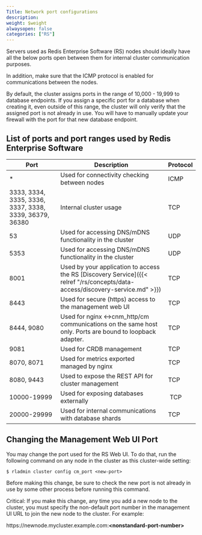 ```yaml
---
Title: Network port configurations
description: 
weight: $weight
alwaysopen: false
categories: ["RS"]
---
```

Servers used as Redis Enterprise Software (RS) nodes should ideally have
all the below ports open between them for internal cluster communication
purposes.

In addition, make sure that the ICMP protocol is enabled for communications
between the nodes.

By default, the cluster assigns ports in the range of 10,000 - 19,999
to database endpoints. If you assign a specific port for a database when
creating it, even outside of this range, the cluster will only verify
that the assigned port is not already in use. You will have to manually
update your firewall with the port for that new database endpoint.

## List of ports and port ranges used by Redis Enterprise Software

| Port | Description | Protocol |
|------------|-----------------|-----------------|
| * | Used for connectivity checking between nodes | ICMP |
| 3333, 3334, 3335, 3336, 3337, 3338, 3339, 36379, 36380 | Internal cluster usage | TCP |
| 53 | Used for accessing DNS/mDNS functionality in the cluster | UDP |
| 5353 | Used for accessing DNS/mDNS functionality in the cluster | UDP |
| 8001 | Used by your application to access the RS [Discovery Service]({{< relref "/rs/concepts/data-access/discovery-service.md" >}}) | TCP |
| 8443 | Used for secure (https) access to the management web UI | TCP |
| 8444, 9080 | Used for nginx \<-\>cnm_http/cm communications on the same host only. Ports are bound to loopback adapter. | TCP |
| 9081 | Used for CRDB management | TCP |
| 8070, 8071 | Used for metrics exported managed by nginx | TCP | 
| 8080, 9443 | Used to expose the REST API for cluster management | TCP |
| 10000-19999 | Used for exposing databases externally | TCP |
| 20000-29999 | Used for internal communications with database shards | TCP |

## Changing the Management Web UI Port

You may change the port used for the RS Web UI. To do that, run the
following command on any node in the cluster as this cluster-wide
setting:

```src
$ rladmin cluster config cm_port <new-port>
```

Before making this change, be sure to check the new port is not already
in use by some other process before running this command.

Critical: If you make this change, any time you add a new node to the
cluster, you must specify the non-default port number in the management
UI URL to join the new node to the cluster. For example:

https\://newnode.mycluster.example.com:**\<nonstandard-port-number\>**

